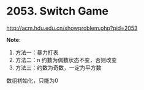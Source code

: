 # 2053. Switch Game

http://acm.hdu.edu.cn/showproblem.php?pid=2053

**Note**:

1. 方法一：暴力打表
2. 方法二：n 约数为偶数状态不变，否则改变
3. 方法三：约数为奇数，一定为平方数

数组初始化，只能为0